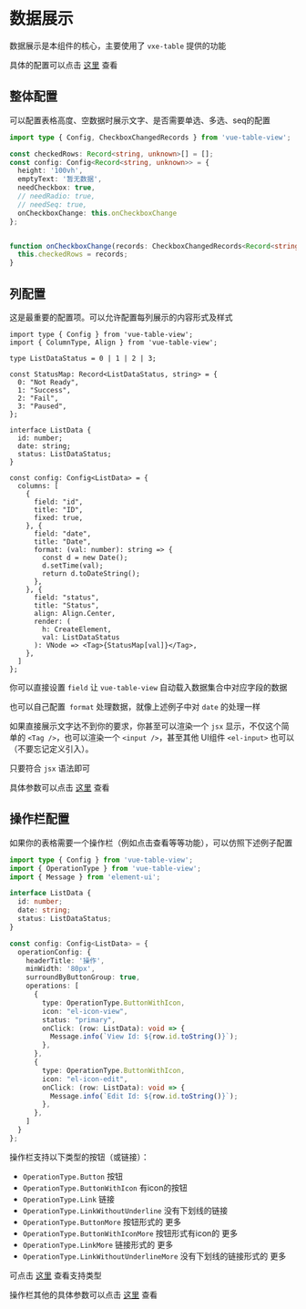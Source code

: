 # 数据展示
数据展示是本组件的核心，主要使用了 `vxe-table` 提供的功能

具体的配置可以点击 [这里](../config/component-config.md) 查看

## 整体配置
可以配置表格高度、空数据时展示文字、是否需要单选、多选、seq的配置

```ts
import type { Config, CheckboxChangedRecords } from 'vue-table-view';

const checkedRows: Record<string, unknown>[] = [];
const config: Config<Record<string, unknown>> = {
  height: '100vh',
  emptyText: '暂无数据',
  needCheckbox: true,
  // needRadio: true,
  // needSeq: true,
  onCheckboxChange: this.onCheckboxChange
};


function onCheckboxChange(records: CheckboxChangedRecords<Record<string, unknown>>): void {
  this.checkedRows = records;
}
```

## 列配置

这是最重要的配置项。可以允许配置每列展示的内容形式及样式

```tsx
import type { Config } from 'vue-table-view';
import { ColumnType, Align } from 'vue-table-view';

type ListDataStatus = 0 | 1 | 2 | 3;

const StatusMap: Record<ListDataStatus, string> = {
  0: "Not Ready",
  1: "Success",
  2: "Fail",
  3: "Paused",
};

interface ListData {
  id: number;
  date: string;
  status: ListDataStatus;
}

const config: Config<ListData> = {
  columns: [
    {
      field: "id",
      title: "ID",
      fixed: true,
    }, {
      field: "date",
      title: "Date",
      format: (val: number): string => {
        const d = new Date();
        d.setTime(val);
        return d.toDateString();
      },
    }, {
      field: "status",
      title: "Status",
      align: Align.Center,
      render: (
        h: CreateElement,
        val: ListDataStatus
      ): VNode => <Tag>{StatusMap[val]}</Tag>,
    },
  ]
};
```
你可以直接设置 `field` 让 `vue-table-view` 自动载入数据集合中对应字段的数据

也可以自己配置` format` 处理数据，就像上述例子中对 `date` 的处理一样

如果直接展示文字达不到你的要求，你甚至可以渲染一个 `jsx` 显示，不仅这个简单的 `<Tag />`，也可以渲染一个 `<input />`，甚至其他 UI组件 `<el-input>` 也可以（不要忘记定义引入）。

只要符合 `jsx` 语法即可

具体参数可以点击 [这里](../config/column-config.md) 查看

## 操作栏配置
如果你的表格需要一个操作栏（例如点击查看等等功能），可以仿照下述例子配置

```ts
import type { Config } from 'vue-table-view';
import { OperationType } from 'vue-table-view';
import { Message } from 'element-ui';

interface ListData {
  id: number;
  date: string;
  status: ListDataStatus;
}

const config: Config<ListData> = {
  operationConfig: {
    headerTitle: '操作',
    minWidth: '80px',
    surroundByButtonGroup: true,
    operations: [
      {
        type: OperationType.ButtonWithIcon,
        icon: "el-icon-view",
        status: "primary",
        onClick: (row: ListData): void => {
          Message.info(`View Id: ${row.id.toString()}`);
        },
      },
      {
        type: OperationType.ButtonWithIcon,
        icon: "el-icon-edit",
        onClick: (row: ListData): void => {
          Message.info(`Edit Id: ${row.id.toString()}`);
        },
      },
    ]
  }
};
```

操作栏支持以下类型的按钮（或链接）：
- `OperationType.Button` 按钮
- `OperationType.ButtonWithIcon` 有icon的按钮
- `OperationType.Link` 链接
- `OperationType.LinkWithoutUnderline` 没有下划线的链接
- `OperationType.ButtonMore` 按钮形式的 更多
- `OperationType.ButtonWithIconMore` 按钮形式有icon的 更多
- `OperationType.LinkMore` 链接形式的 更多
- `OperationType.LinkWithoutUnderlineMore` 没有下划线的链接形式的 更多

可点击 [这里](../config/operation-config.md#1-type) 查看支持类型

操作栏其他的具体参数可以点击 [这里](../config/operation-config.md) 查看
